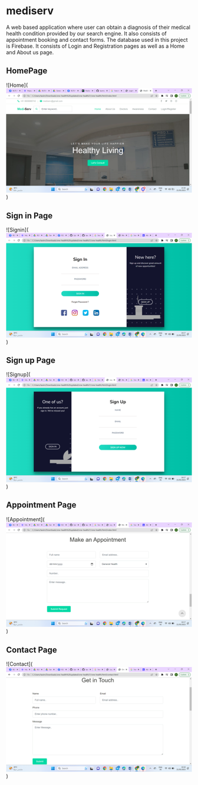 # mediserv
A web based application where user can obtain a diagnosis of their medical health condition provided by our search engine. It also consists of appointment booking and contact forms. The database used in  this project is Firebase. It consists of Login and Registration pages as well as a Home and About us page.    
## HomePage
![Home](![Screenshot (4).png](https://github.com/tasmiya102/mediserv/blob/main/Screenshot%20(4).png))

## Sign in Page
![Signin](![Screenshot (5).png](https://github.com/tasmiya102/mediserv/blob/main/Screenshot%20(5).png))

## Sign up Page
![Signup](![Screenshot (6).png](https://github.com/tasmiya102/mediserv/blob/main/Screenshot%20(6).png))

## Appointment Page
![Appointment](![Screenshot (7).png](https://github.com/tasmiya102/mediserv/blob/main/Screenshot%20(7).png))

## Contact Page
![Contact](![Screenshot (8).png](https://github.com/tasmiya102/mediserv/blob/main/Screenshot%20(8).png))
